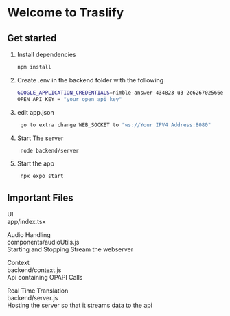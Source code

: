 # Welcome to Traslify

## Get started

1. Install dependencies

   ```bash
   npm install
   ```

2. Create .env in the backend folder with the following 
   ```bash
   GOOGLE_APPLICATION_CREDENTIALS=nimble-answer-434823-u3-2c626702566e.json
   OPEN_API_KEY = "your open api key"
   ```

3. edit app.json
   ```bash
    go to extra change WEB_SOCKET to "ws://Your IPV4 Address:8080"
   ```

4. Start The server
   ```bash
    node backend/server
   ```

5. Start the app

   ```bash
    npx expo start
   ```

## Important Files

UI  
app/index.tsx

Audio Handling  
components/audioUtils.js  
Starting and Stopping Stream the webserver  

Context  
backend/context.js  
Api containing OPAPI Calls

Real Time Translation  
backend/server.js  
Hosting the server so that it streams data to the api  


